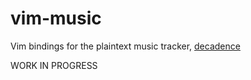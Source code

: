 # vim-music

Vim bindings for the plaintext music tracker, [decadence](https://github.com/flipcoder/decadence)

WORK IN PROGRESS
